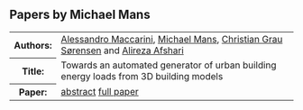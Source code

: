 ## Papers by Michael Mans
<table><tr><th>Authors:</th>
<td>
<a href="/proceedings/authors/AlessandroMaccarini">Alessandro Maccarini</a>, <a href="/proceedings/authors/MichaelMans">Michael Mans</a>, <a href="/proceedings/authors/ChristianGrauSorensen">Christian Grau Sørensen</a> and <a href="/proceedings/authors/AlirezaAfshari">Alireza Afshari</a></td>
</tr>
<tr><th>Title:</th>
<td>Towards an automated generator of urban building energy loads from 3D building models</td>
</tr>
<tr><th>Paper:</th>
<td><a href="/abstracts/abstract_8B_2">abstract</a> <a href="/proceedings/papers/Modelica2021session8B_paper2.pdf">full paper</a></td>
</tr>
</table>
